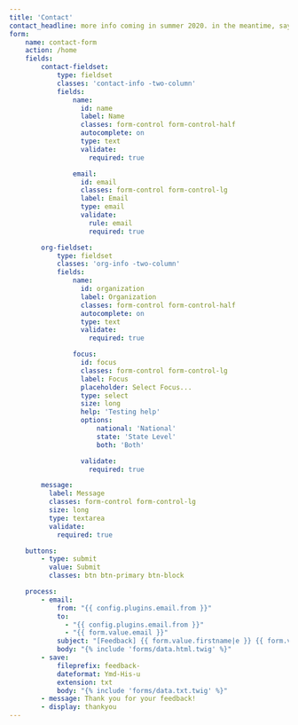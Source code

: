 ```yaml
---
title: 'Contact'
contact_headline: more info coming in summer 2020. in the meantime, say hello.
form:
    name: contact-form
    action: /home
    fields:
        contact-fieldset:
            type: fieldset
            classes: 'contact-info -two-column'
            fields:
                name:
                  id: name
                  label: Name
                  classes: form-control form-control-half
                  autocomplete: on
                  type: text
                  validate:
                    required: true

                email:
                  id: email
                  classes: form-control form-control-lg
                  label: Email
                  type: email
                  validate:
                    rule: email
                    required: true

        org-fieldset:
            type: fieldset
            classes: 'org-info -two-column'
            fields:
                name:
                  id: organization
                  label: Organization
                  classes: form-control form-control-half
                  autocomplete: on
                  type: text
                  validate:
                    required: true

                focus:
                  id: focus
                  classes: form-control form-control-lg
                  label: Focus
                  placeholder: Select Focus...
                  type: select
                  size: long
                  help: 'Testing help'
                  options:
                      national: 'National'
                      state: 'State Level'
                      both: 'Both'

                  validate:
                    required: true

        message:
          label: Message
          classes: form-control form-control-lg
          size: long
          type: textarea
          validate:
            required: true

    buttons:
        - type: submit
          value: Submit
          classes: btn btn-primary btn-block

    process:
        - email:
            from: "{{ config.plugins.email.from }}"
            to:
              - "{{ config.plugins.email.from }}"
              - "{{ form.value.email }}"
            subject: "[Feedback] {{ form.value.firstname|e }} {{ form.value.lastname|e }}"
            body: "{% include 'forms/data.html.twig' %}"
        - save:
            fileprefix: feedback-
            dateformat: Ymd-His-u
            extension: txt
            body: "{% include 'forms/data.txt.twig' %}"
        - message: Thank you for your feedback!
        - display: thankyou
---
```

